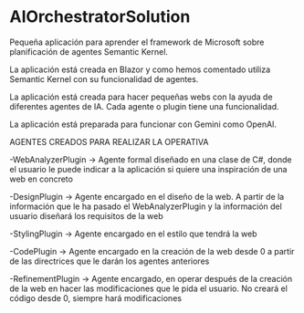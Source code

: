 # AIOrchestratorSolution

Pequeña aplicación para aprender el framework de Microsoft sobre planificación de agentes Semantic Kernel.

La aplicación está creada en Blazor y como hemos comentado utiliza Semantic Kernel con su funcionalidad de agentes. 

La aplicación está creada para hacer pequeñas webs con la ayuda de diferentes agentes de IA. Cada agente o plugin tiene una funcionalidad. 

La aplicación está preparada para funcionar con Gemini como OpenAI.

AGENTES CREADOS PARA REALIZAR LA OPERATIVA 

-WebAnalyzerPlugin -> Agente formal diseñado en una clase de C#, donde el usuario le puede indicar a la aplicación si quiere una inspiración de una web en concreto

-DesignPlugin -> Agente encargado en el diseño de la web. A partir de la información que le ha pasado el WebAnalyzerPlugin y la información del usuario diseñará los requisitos de la web

-StylingPlugin -> Agente encargado en el estilo que tendrá la web

-CodePlugin -> Agente encargado en la creación de la web desde 0 a partir de las directrices que le darán los agentes anteriores

-RefinementPlugin -> Agente encargado, en operar después de la creación de la web en hacer las modificaciones que le pida el usuario. No creará el código desde 0, siempre hará modificaciones

